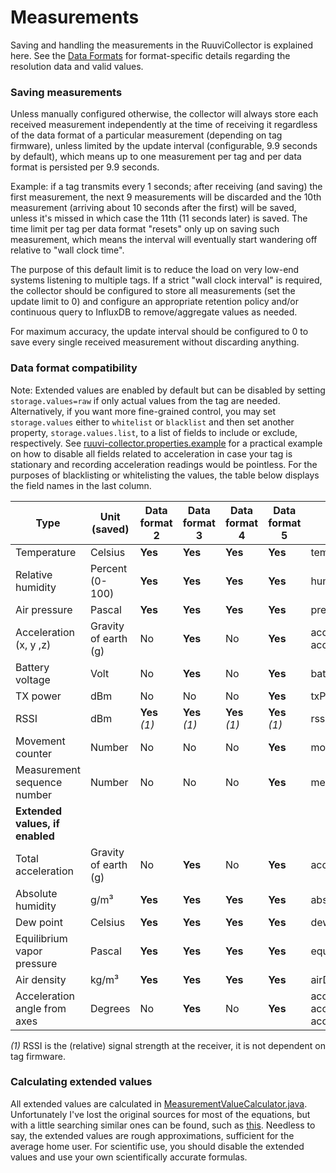 # Measurements

Saving and handling the measurements in the RuuviCollector is explained here. See the [Data Formats](https://github.com/ruuvi/ruuvi-sensor-protocols) for format-specific details regarding the resolution data and valid values.

### Saving measurements

Unless manually configured otherwise, the collector will always store each received measurement independently at the time of receiving it regardless of the data format of a particular measurement (depending on tag firmware), unless limited by the update interval (configurable, 9.9 seconds by default), which means up to one measurement per tag and per data format is persisted per 9.9 seconds.

Example: if a tag transmits every 1 seconds; after receiving (and saving) the first measurement, the next 9 measurements will be discarded and the 10th measurement (arriving about 10 seconds after the first) will be saved, unless it's missed in which case the 11th (11 seconds later) is saved. The time limit per tag per data format "resets" only up on saving such measurement, which means the interval will eventually start wandering off relative to "wall clock time".

The purpose of this default limit is to reduce the load on very low-end systems listening to multiple tags. If a strict "wall clock interval" is required, the collector should be configured to store all measurements (set the update limit to 0) and configure an appropriate retention policy and/or continuous query to InfluxDB to remove/aggregate values as needed.

For maximum accuracy, the update interval should be configured to 0 to save every single received measurement without discarding anything.

### Data format compatibility

Note: Extended values are enabled by default but can be disabled by setting `storage.values=raw` if only actual values from the tag are needed.
Alternatively, if you want more fine-grained control, you may set `storage.values` either to `whitelist` or `blacklist` and then set another 
property, `storage.values.list`, to a list of fields to include or exclude, respectively.
See [ruuvi-collector.properties.example](./ruuvi-collector.properties.example) for a practical example on how to disable 
all fields related to acceleration in case your tag is stationary and recording acceleration readings would be pointless. 
For the purposes of blacklisting or whitelisting the values, the table below displays the field names in the last column.

| Type                            | Unit (saved)         | Data format 2 | Data format 3 | Data format 4 | Data format 5 | Field name                                                             |
| ------------------------------- | -------------------- | ------------- | ------------- | ------------- | ------------- | ---------------------------------------------------------------------- |
| Temperature                     | Celsius              | **Yes**       | **Yes**       | **Yes**       | **Yes**       | temperature                                                            |
| Relative humidity               | Percent (0-100)      | **Yes**       | **Yes**       | **Yes**       | **Yes**       | humidity                                                               |
| Air pressure                    | Pascal               | **Yes**       | **Yes**       | **Yes**       | **Yes**       | pressure                                                               |
| Acceleration (x, y ,z)          | Gravity of earth (g) | No            | **Yes**       | No            | **Yes**       | accelerationX, accelerationY, accelerationZ                            |
| Battery voltage                 | Volt                 | No            | **Yes**       | No            | **Yes**       | batteryVoltage                                                         |
| TX power                        | dBm                  | No            | No            | No            | **Yes**       | txPower                                                                |
| RSSI                            | dBm                  | **Yes** *(1)* |**Yes** *(1)*  | **Yes** *(1)* | **Yes** *(1)* | rssi                                                                   |
| Movement counter                | Number               | No            | No            | No            | **Yes**       | movementCounter                                                        |
| Measurement sequence number     | Number               | No            | No            | No            | **Yes**       | measurementSequenceNumber                                              |
| **Extended values, if enabled** |                      |               |               |               |               |                                                                        |
| Total acceleration              | Gravity of earth (g) | No            | **Yes**       | No            | **Yes**       | accelerationTotal                                                      |
| Absolute humidity               | g/m³                 | **Yes**       | **Yes**       | **Yes**       | **Yes**       | absoluteHumidity                                                       |
| Dew point                       | Celsius              | **Yes**       | **Yes**       | **Yes**       | **Yes**       | dewPoint                                                               |
| Equilibrium vapor pressure      | Pascal               | **Yes**       | **Yes**       | **Yes**       | **Yes**       | equilibriumVaporPressure                                               |
| Air density                     | kg/m³                | **Yes**       | **Yes**       | **Yes**       | **Yes**       | airDensity                                                             |
| Acceleration angle from axes    | Degrees              | No            | **Yes**       | No            | **Yes**       | accelerationAngleFromX, accelerationAngleFromY, accelerationAngleFromZ |

*(1)* RSSI is the (relative) signal strength at the receiver, it is not dependent on tag firmware.

### Calculating extended values

All extended values are calculated in [MeasurementValueCalculator.java](./src/main/java/fi/tkgwf/ruuvi/utils/MeasurementValueCalculator.java). Unfortunately I've lost the original sources for most of the equations, but with a little searching similar ones can be found, such as [this](https://www.vaisala.com/sites/default/files/documents/Humidity_Conversion_Formulas_B210973EN-F.pdf). Needless to say, the extended values are rough approximations, sufficient for the average home user. For scientific use, you should disable the extended values and use your own scientifically accurate formulas.
